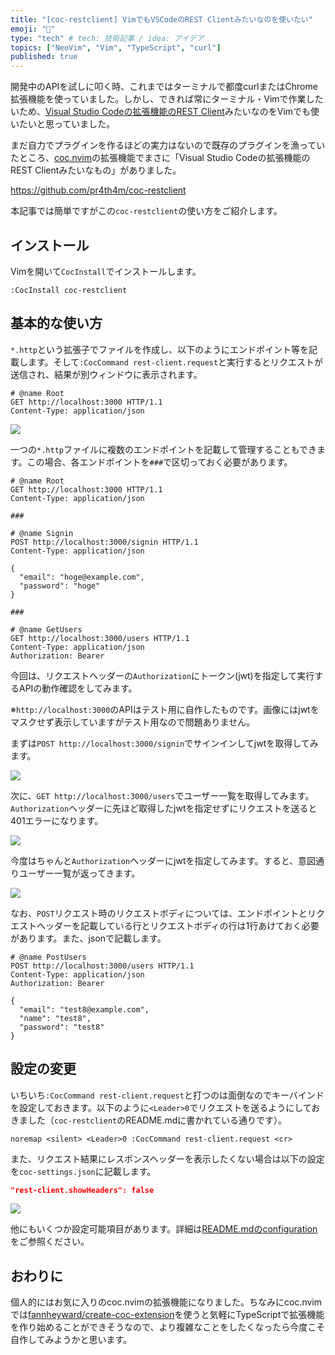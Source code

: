 ```yaml
---
title: "[coc-restclient] VimでもVSCodeのREST Clientみたいなのを使いたい"
emoji: "🍺"
type: "tech" # tech: 技術記事 / idea: アイデア
topics: ["NeoVim", "Vim", "TypeScript", "curl"]
published: true
---
```


開発中のAPIを試しに叩く時、これまではターミナルで都度curlまたはChrome拡張機能を使っていました。しかし、できれば常にターミナル・Vimで作業したいため、[Visual Studio Codeの拡張機能のREST Client](https://marketplace.visualstudio.com/items?itemName=humao.rest-client)みたいなのをVimでも使いたいと思っていました。

まだ自力でプラグインを作るほどの実力はないので既存のプラグインを漁っていたところ、[coc.nvim](https://github.com/neoclide/coc.nvim)の拡張機能でまさに「Visual Studio Codeの拡張機能のREST Clientみたいなもの」がありました。

https://github.com/pr4th4m/coc-restclient

本記事では簡単ですがこの`coc-restclient`の使い方をご紹介します。


## インストール

Vimを開いて`CocInstall`でインストールします。

```
:CocInstall coc-restclient
```

## 基本的な使い方

`*.http`という拡張子でファイルを作成し、以下のようにエンドポイント等を記載します。そして`:CocCommand rest-client.request`と実行するとリクエストが送信され、結果が別ウィンドウに表示されます。

```shell:restclient.http
# @name Root
GET http://localhost:3000 HTTP/1.1
Content-Type: application/json
```

![](https://storage.googleapis.com/zenn-user-upload/2eb771aca55df40c2e144637.png)

一つの`*.http`ファイルに複数のエンドポイントを記載して管理することもできます。この場合、各エンドポイントを`###`で区切っておく必要があります。

```shell:restclient.http
# @name Root
GET http://localhost:3000 HTTP/1.1
Content-Type: application/json

###

# @name Signin
POST http://localhost:3000/signin HTTP/1.1
Content-Type: application/json

{
  "email": "hoge@example.com",
  "password": "hoge"
}

###

# @name GetUsers
GET http://localhost:3000/users HTTP/1.1
Content-Type: application/json
Authorization: Bearer
```

今回は、リクエストヘッダーの`Authorization`にトークン(jwt)を指定して実行するAPIの動作確認をしてみます。

※`http://localhost:3000`のAPIはテスト用に自作したものです。画像にはjwtをマスクせず表示していますがテスト用なので問題ありません。

まずは`POST http://localhost:3000/signin`でサインインしてjwtを取得してみます。

![](https://storage.googleapis.com/zenn-user-upload/9d67c0269332636a712a6e1b.png)

次に、`GET http://localhost:3000/users`でユーザー一覧を取得してみます。`Authorization`ヘッダーに先ほど取得したjwtを指定せずにリクエストを送ると401エラーになります。

![](https://storage.googleapis.com/zenn-user-upload/d4bb5675fdbe244a5871b07e.png)

今度はちゃんと`Authorization`ヘッダーにjwtを指定してみます。すると、意図通りユーザー一覧が返ってきます。

![](https://storage.googleapis.com/zenn-user-upload/26f12277053ea9339a4613ce.png)

なお、`POST`リクエスト時のリクエストボディについては、エンドポイントとリクエストヘッダーを記載している行とリクエストボディの行は1行あけておく必要があります。また、jsonで記載します。

```shell:restclient.http
# @name PostUsers
POST http://localhost:3000/users HTTP/1.1
Content-Type: application/json
Authorization: Bearer

{
  "email": "test8@example.com",
  "name": "test8",
  "password": "test8"
}
```


## 設定の変更

いちいち`:CocCommand rest-client.request`と打つのは面倒なのでキーバインドを設定しておきます。以下のように`<Leader>0`でリクエストを送るようにしておきました（`coc-restclient`のREADME.mdに書かれている通りです）。

```vim
noremap <silent> <Leader>0 :CocCommand rest-client.request <cr>
```

また、リクエスト結果にレスポンスヘッダーを表示したくない場合は以下の設定を`coc-settings.json`に記載します。

```json:coc-settings.json
"rest-client.showHeaders": false
```

![](https://storage.googleapis.com/zenn-user-upload/cb82fa54c542a1fbd264571b.png)

他にもいくつか設定可能項目があります。詳細は[README.mdのconfiguration](https://github.com/pr4th4m/coc-restclient#configuration)をご参照ください。


## おわりに

個人的にはお気に入りのcoc.nvimの拡張機能になりました。ちなみにcoc.nvimでは[fannheyward/create-coc-extension](https://github.com/fannheyward/create-coc-extension)を使うと気軽にTypeScriptで拡張機能を作り始めることができそうなので、より複雑なことをしたくなったら今度こそ自作してみようかと思います。

